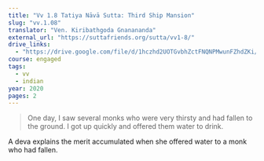```yaml
---
title: "Vv 1.8 Tatiya Nāvā Sutta: Third Ship Mansion"
slug: "vv.1.08"
translator: "Ven. Kiribathgoda Gnanananda"
external_url: "https://suttafriends.org/sutta/vv1-8/"
drive_links:
  - "https://drive.google.com/file/d/1hczhd2UOTGvbhZctFNQNPMwunFZhdZKi/view?usp=drivesdk"
course: engaged
tags:
  - vv
  - indian
year: 2020
pages: 2
---
```


> One day, I saw several monks who were very thirsty and had fallen to the ground. I got up quickly and offered them water to drink.

A deva explains the merit accumulated when she offered water to a monk who had fallen.

